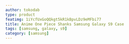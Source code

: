 ```yaml
---
author: tokodab
type: product
featimg: 1iYcfUxGoQQkgt5kR1kBpvLDz9eMFbi77
title: Anime One Piece Shanks Samsung Galaxy S9 Case
tags: [samsung, galaxy, s9]
category: [samsung]
---
```

